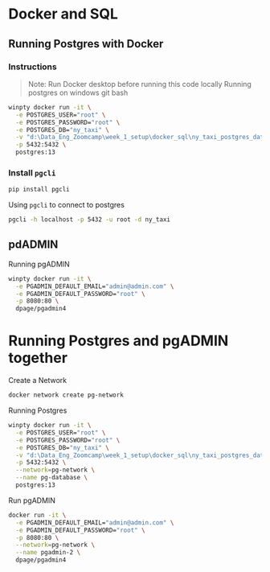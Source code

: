 # Docker and SQL

## Running Postgres with Docker

### Instructions


> Note: Run Docker desktop before running this code locally
Running postgres on windows git bash

```bash
winpty docker run -it \
  -e POSTGRES_USER="root" \
  -e POSTGRES_PASSWORD="root" \
  -e POSTGRES_DB="ny_taxi" \
  -v "d:\Data_Eng_Zoomcamp\week_1_setup\docker_sql\ny_taxi_postgres_data":/var/lib/postgresql/data \
  -p 5432:5432 \
  postgres:13
```
### Install `pgcli`
```bash
pip install pgcli
```

Using `pgcli` to connect to postgres
```bash
pgcli -h localhost -p 5432 -u root -d ny_taxi
```

## pdADMIN
Running pgADMIN
```bash
winpty docker run -it \
  -e PGADMIN_DEFAULT_EMAIL="admin@admin.com" \
  -e PGADMIN_DEFAULT_PASSWORD="root" \
  -p 8080:80 \
  dpage/pgadmin4
```

# Running Postgres and pgADMIN together
Create a Network
```bash
docker network create pg-network
```

Running Postgres
```bash
winpty docker run -it \
  -e POSTGRES_USER="root" \
  -e POSTGRES_PASSWORD="root" \
  -e POSTGRES_DB="ny_taxi" \
  -v "d:\Data_Eng_Zoomcamp\week_1_setup\docker_sql\ny_taxi_postgres_data":/var/lib/postgresql/data \
  -p 5432:5432 \
  --network=pg-network \
  --name pg-database \
  postgres:13
```
Run pgADMIN
```bash
docker run -it \
  -e PGADMIN_DEFAULT_EMAIL="admin@admin.com" \
  -e PGADMIN_DEFAULT_PASSWORD="root" \
  -p 8080:80 \
  --network=pg-network \
  --name pgadmin-2 \
  dpage/pgadmin4
```